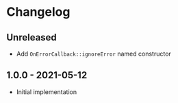 # Changelog

<!-- There should always be "Unreleased" section at the beginning. -->

## Unreleased
- Add `OnErrorCallback::ignoreError` named constructor

## 1.0.0 - 2021-05-12
- Initial implementation
